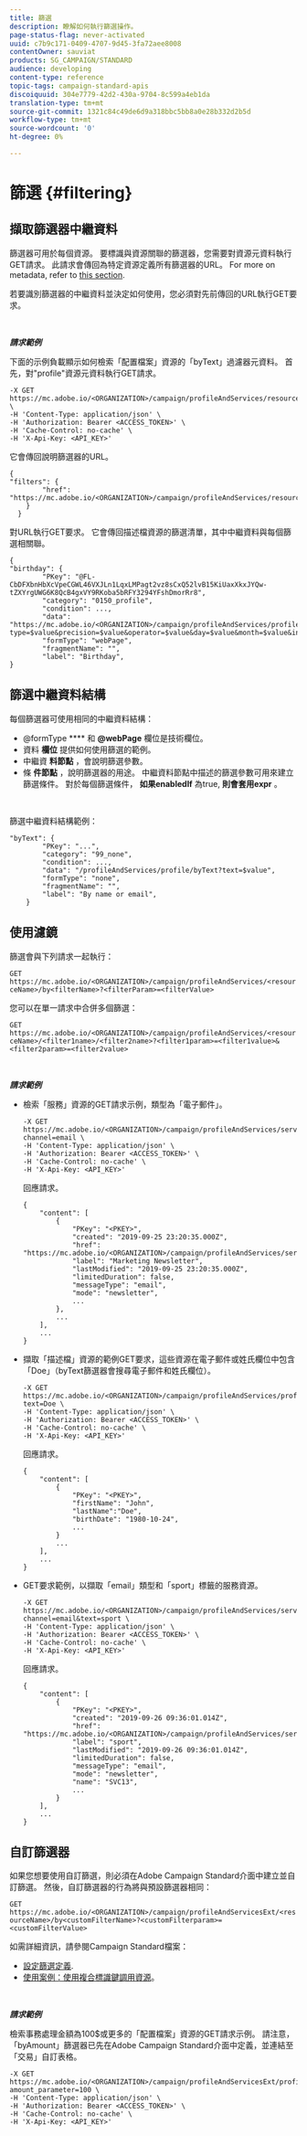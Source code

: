```yaml
---
title: 篩選
description: 瞭解如何執行篩選操作。
page-status-flag: never-activated
uuid: c7b9c171-0409-4707-9d45-3fa72aee8008
contentOwner: sauviat
products: SG_CAMPAIGN/STANDARD
audience: developing
content-type: reference
topic-tags: campaign-standard-apis
discoiquuid: 304e7779-42d2-430a-9704-8c599a4eb1da
translation-type: tm+mt
source-git-commit: 1321c84c49de6d9a318bbc5bb8a0e28b332d2b5d
workflow-type: tm+mt
source-wordcount: '0'
ht-degree: 0%

---
```



# 篩選 {#filtering}

## 擷取篩選器中繼資料

篩選器可用於每個資源。 要標識與資源關聯的篩選器，您需要對資源元資料執行GET請求。 此請求會傳回為特定資源定義所有篩選器的URL。 For more on metadata, refer to [this section](../../api/using/metadata-mechanism.md).

若要識別篩選器的中繼資料並決定如何使用，您必須對先前傳回的URL執行GET要求。

<br/>

***請求範例***

下面的示例負載顯示如何檢索「配置檔案」資源的「byText」過濾器元資料。 首先，對&quot;profile&quot;資源元資料執行GET請求。

```
-X GET https://mc.adobe.io/<ORGANIZATION>/campaign/profileAndServices/resourceType/profile \
-H 'Content-Type: application/json' \
-H 'Authorization: Bearer <ACCESS_TOKEN>' \
-H 'Cache-Control: no-cache' \
-H 'X-Api-Key: <API_KEY>'
```

它會傳回說明篩選器的URL。

```
{
"filters": {
        "href": "https://mc.adobe.io/<ORGANIZATION>/campaign/profileAndServices/resourceType/<PKEY>/filters/"
    }
  }
```

對URL執行GET要求。 它會傳回描述檔資源的篩選清單，其中中繼資料與每個篩選相關聯。

```
{
"birthday": {
        "PKey": "@FL-CbDFXbnHbXcVpeCGWL46VXJLn1LqxLMPagt2vz8sCxQ52lvB15KiUaxXkxJYQw-tZXYrgUWG6K8QcB4gxVY9RKoba5bRFY3294YFshDmorRr8",
        "category": "0150_profile",
        "condition": ...,
        "data": "https://mc.adobe.io/<ORGANIZATION>/campaign/profileAndServices/profile/birthday?type=$value&precision=$value&operator=$value&day=$value&month=$value&includeStart=$value&endDay=$value&endMonth=$value&includeEnd=$value&relativeValue=$value&nextUnitsValue=$value&previousUnitsValue=$value",
        "formType": "webPage",
        "fragmentName": "",
        "label": "Birthday",
}
```

## 篩選中繼資料結構

每個篩選器可使用相同的中繼資料結構：

* @formType **** 和 **@webPage** 欄位是技術欄位。
* 資料 **欄位** 提供如何使用篩選的範例。
* 中繼資 **料節點** ，會說明篩選參數。
* 條 **件節點** ，說明篩選器的用途。 中繼資料節點中描述的篩選參數可用來建立篩選條件。 對於每個篩選條件， **如果enabledIf** 為true, **則會套用expr** 。

<br/>

篩選中繼資料結構範例：

```
"byText": {
        "PKey": "...",
        "category": "99_none",
        "condition": ...,
        "data": "/profileAndServices/profile/byText?text=$value",
        "formType": "none",
        "fragmentName": "",
        "label": "By name or email",
    }
```

## 使用濾鏡

篩選會與下列請求一起執行：

`GET https://mc.adobe.io/<ORGANIZATION>/campaign/profileAndServices/<resourceName>/by<filterName>?<filterParam>=<filterValue>`

您可以在單一請求中合併多個篩選：

`GET https://mc.adobe.io/<ORGANIZATION>/campaign/profileAndServices/<resourceName>/<filter1name>/<filter2name>?<filter1param>=<filter1value>&<filter2param>=<filter2value>`

<br/>

***請求範例***

* 檢索「服務」資源的GET請求示例，類型為「電子郵件」。

   ```
   -X GET https://mc.adobe.io/<ORGANIZATION>/campaign/profileAndServices/service/byChannel?channel=email \
   -H 'Content-Type: application/json' \
   -H 'Authorization: Bearer <ACCESS_TOKEN>' \
   -H 'Cache-Control: no-cache' \
   -H 'X-Api-Key: <API_KEY>'
   ```

   回應請求。

   ```
   {
       "content": [
           {
               "PKey": "<PKEY>",
               "created": "2019-09-25 23:20:35.000Z",
               "href": "https://mc.adobe.io/<ORGANIZATION>/campaign/profileAndServices/service/@I_FIiDush4OQPc0mbOVR9USoh36Tt5CsD35lATvQjdWlXrYc0lFkvle2XIwZUbD8GqTVvSp8AfWFUvjkGMe1fPe5nok",
               "label": "Marketing Newsletter",
               "lastModified": "2019-09-25 23:20:35.000Z",
               "limitedDuration": false,
               "messageType": "email",
               "mode": "newsletter",
               ...
           },
           ...
       ],
       ...
   }
   ```

* 擷取「描述檔」資源的範例GET要求，這些資源在電子郵件或姓氏欄位中包含「Doe」（byText篩選器會搜尋電子郵件和姓氏欄位）。

   ```
   -X GET https://mc.adobe.io/<ORGANIZATION>/campaign/profileAndServices/profile/byText?text=Doe \
   -H 'Content-Type: application/json' \
   -H 'Authorization: Bearer <ACCESS_TOKEN>' \
   -H 'Cache-Control: no-cache' \
   -H 'X-Api-Key: <API_KEY>'
   ```

   回應請求。

   ```
   {
       "content": [
           {
               "PKey": "<PKEY>",
               "firstName": "John",
               "lastName":"Doe",
               "birthDate": "1980-10-24",
               ...
           }
           ...
       ],
       ...
   }
   ```

* GET要求範例，以擷取「email」類型和「sport」標籤的服務資源。

   ```
   -X GET https://mc.adobe.io/<ORGANIZATION>/campaign/profileAndServices/service/byChannel/byText?channel=email&text=sport \
   -H 'Content-Type: application/json' \
   -H 'Authorization: Bearer <ACCESS_TOKEN>' \
   -H 'Cache-Control: no-cache' \
   -H 'X-Api-Key: <API_KEY>'
   ```

   回應請求。

   ```
   {
       "content": [
           {
               "PKey": "<PKEY>",
               "created": "2019-09-26 09:36:01.014Z",
               "href": "https://mc.adobe.io/<ORGANIZATION>/campaign/profileAndServices/service/<PKEY>",
               "label": "sport",
               "lastModified": "2019-09-26 09:36:01.014Z",
               "limitedDuration": false,
               "messageType": "email",
               "mode": "newsletter",
               "name": "SVC13",
               ...
           }
       ],
       ...
   }
   ```

## 自訂篩選器

如果您想要使用自訂篩選，則必須在Adobe Campaign Standard介面中建立並自訂篩選。 然後，自訂篩選器的行為將與預設篩選器相同：

`GET https://mc.adobe.io/<ORGANIZATION>/campaign/profileAndServicesExt/<resourceName>/by<customFilterName>?<customFilterparam>=<customFilterValue>`

如需詳細資訊，請參閱Campaign Standard檔案：

* [設定篩選定義](https://helpx.adobe.com/campaign/standard/developing/using/configuring-filter-definition.html).
* [使用案例：使用複合標識鍵調用資源](https://docs.adobe.com/content/help/en/campaign-standard/using/developing/adding-or-extending-a-resource/uc-calling-resource-id-key.html)。

<br/>

***請求範例***

檢索事務處理金額為100$或更多的「配置檔案」資源的GET請求示例。 請注意，「byAmount」篩選器已先在Adobe Campaign Standard介面中定義，並連結至「交易」自訂表格。

```
-X GET https://mc.adobe.io/<ORGANIZATION>/campaign/profileAndServicesExt/profile/byAmount?amount_parameter=100 \
-H 'Content-Type: application/json' \
-H 'Authorization: Bearer <ACCESS_TOKEN>' \
-H 'Cache-Control: no-cache' \
-H 'X-Api-Key: <API_KEY>'
```

<!--
Response to the request.

```

{
    "content": [
        {
            "PKey": "<PKEY>",
            "builtIn": false,
            "created": "2019-09-26 09:36:01.014Z",
            "desc": "",
            "end": "",
            "href": "https://mc.adobe.io/<ORGANIZATION>/campaign/profileAndServices/profile/<PKEY>",
            ...
        }
    ],
}

```

-->

<!-- exemple à vérifier de bout en bout-->

<!--+category = query editor
privacy ?
displayFOrmat ?
pour faire un POST sur une enum, il faut lui passer le @name décrit dans le noeud values, chaque @name a une correspondance en format = au format définit par le resType
-->





<!--
 if link ou collection.* resName +
* resTarget tout ca, ca va ensemble : le système de lien, resTarget va donner la ressource targetée par le lien. type
resType = type technique (long..) resType = link alors unbound='false' ou 'true'
If type = enumeration alors champ "values" rajouté et les valeurs sont dans values
pour faire un POST sur une enum, il faut lui passer le @name décrit dans le noeud values, chaque @name a une correspondance en format = au format définit par le resType
ail faut que la valeur poster soit conforme ,elle doit valider la dataPolicy . La dataPolicy peut soit controler la valeur (email invalide), soit transformé (cas du smartCase par exemple)
type dans les metadata = type de haut-niveau (nombre, text)
-->
